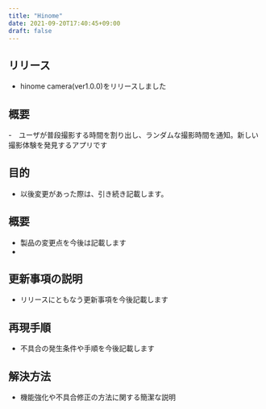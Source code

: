 ```yaml
---
title: "Hinome"
date: 2021-09-20T17:40:45+09:00
draft: false
---
```



## リリース
- hinome camera(ver1.0.0)をリリースしました

## 概要
-　ユーザが普段撮影する時間を割り出し、ランダムな撮影時間を通知。新しい撮影体験を発見するアプリです 

## 目的 
- 以後変更があった際は、引き続き記載します。

## 概要
- 製品の変更点を今後は記載します
- 
## 更新事項の説明
- リリースにともなう更新事項を今後記載します
## 再現手順 
- 不具合の発生条件や手順を今後記載します
## 解決方法 
- 機能強化や不具合修正の方法に関する簡潔な説明

